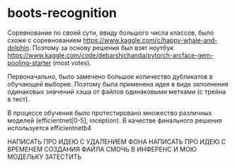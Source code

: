 # boots-recognition

Соревнование по своей сути, ввиду большого числа классов, было схоже с соревнованием https://www.kaggle.com/c/happy-whale-and-dolphin.
Поэтому за основу решения был взят ноутбук https://www.kaggle.com/code/debarshichanda/pytorch-arcface-gem-pooling-starter (most votes).

Первоначально, было замечено большое количество дубликатов в обучающей выборке. 
Поэтому была применена идея в виде заполнения одинаковых значений хэша от файлов одинаковыми метками (с трейна в тест).

В процессе обучения было протестировано множество различных моделей (efficientnet[0-5], inception). 
В качестве финального решения используется efficientnetb4

НАПИСАТЬ ПРО ИДЕЮ С УДАЛЕНИЕМ ФОНА 
НАПИСАТЬ ПРО ИДЕЮ С ВРЕМЕНЕМ СОЗДАНИЯ ФАЙЛА
СМОЧЬ В ИНФЕРЕНС И МОЮ МОДЕЛЬКУ ЗАТЕСТИТЬ
